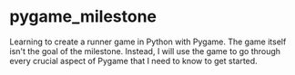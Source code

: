 # pygame_milestone
 Learning to create a runner game in Python with Pygame. The game itself isn't the goal of the milestone. Instead, I will use the game to go through every crucial aspect of Pygame that I need to know to get started.
